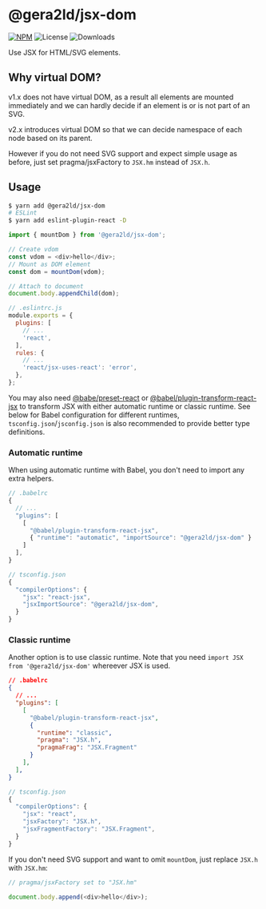 # @gera2ld/jsx-dom

[![NPM](https://img.shields.io/npm/v/@gera2ld/jsx-dom.svg)](https://npm.im/@gera2ld/jsx-dom)
![License](https://img.shields.io/npm/l/@gera2ld/jsx-dom.svg)
![Downloads](https://img.shields.io/npm/dt/@gera2ld/jsx-dom.svg)

Use JSX for HTML/SVG elements.

## Why virtual DOM?

v1.x does not have virtual DOM, as a result all elements are mounted immediately and we can hardly decide if an element is or is not part of an SVG.

v2.x introduces virtual DOM so that we can decide namespace of each node based on its parent.

However if you do not need SVG support and expect simple usage as before, just set pragma/jsxFactory to `JSX.hm` instead of `JSX.h`.

## Usage

```sh
$ yarn add @gera2ld/jsx-dom
# ESLint
$ yarn add eslint-plugin-react -D
```

```js
import { mountDom } from '@gera2ld/jsx-dom';

// Create vdom
const vdom = <div>hello</div>;
// Mount as DOM element
const dom = mountDom(vdom);

// Attach to document
document.body.appendChild(dom);
```

```js
// .eslintrc.js
module.exports = {
  plugins: [
    // ...
    'react',
  ],
  rules: {
    // ...
    'react/jsx-uses-react': 'error',
  },
};
```

You may also need [@babe/preset-react](https://babeljs.io/docs/en/babel-preset-react) or [@babel/plugin-transform-react-jsx](https://babeljs.io/docs/en/babel-plugin-transform-react-jsx) to transform JSX with either automatic runtime or classic runtime. See below for Babel configuration for different runtimes, `tsconfig.json`/`jsconfig.json` is also recommended to provide better type definitions.

### Automatic runtime

When using automatic runtime with Babel, you don't need to import any extra helpers.

```js
// .babelrc
{
  // ...
  "plugins": [
    [
      "@babel/plugin-transform-react-jsx",
      { "runtime": "automatic", "importSource": "@gera2ld/jsx-dom" }
    ]
  ],
}
```

```js
// tsconfig.json
{
  "compilerOptions": {
    "jsx": "react-jsx",
    "jsxImportSource": "@gera2ld/jsx-dom",
  }
}
```

### Classic runtime

Another option is to use classic runtime. Note that you need `import JSX from '@gera2ld/jsx-dom'` whereever JSX is used.

```json
// .babelrc
{
  // ...
  "plugins": [
    [
      "@babel/plugin-transform-react-jsx",
      {
        "runtime": "classic",
        "pragma": "JSX.h",
        "pragmaFrag": "JSX.Fragment"
      }
    ],
  ],
}
```

```js
// tsconfig.json
{
  "compilerOptions": {
    "jsx": "react",
    "jsxFactory": "JSX.h",
    "jsxFragmentFactory": "JSX.Fragment",
  }
}
```

If you don't need SVG support and want to omit `mountDom`, just replace `JSX.h` with `JSX.hm`:

```js
// pragma/jsxFactory set to "JSX.hm"

document.body.append(<div>hello</div>);
```
